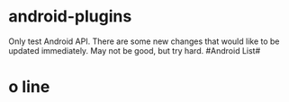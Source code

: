 # android-plugins
Only test Android  API.
There are some new changes that would like to be updated immediately.
May not be good, but try hard.
#Android List#
# o line
